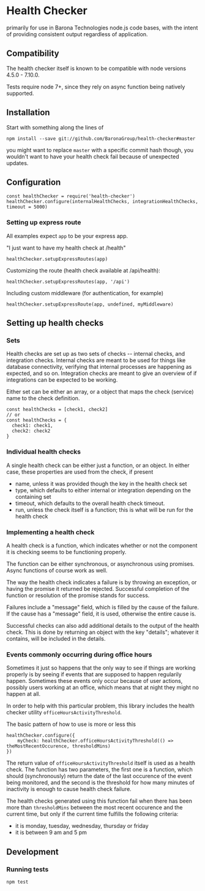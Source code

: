 # Health Checker

primarily for use in Barona Technologies node.js code bases, with the intent of providing consistent
output regardless of application.

## Compatibility

The health checker itself is known to be compatible with node versions 4.5.0 - 7.10.0.

Tests require node 7+, since they rely on async function being natively supported.

## Installation

Start with something along the lines of

    npm install --save git://github.com/BaronaGroup/health-checker#master
  
you might want to replace `master` with a specific commit hash though, you wouldn't 
want to have your health check fail because of unexpected updates.
 
## Configuration

    const healthChecker = require('health-checker')
    healthChecker.configure(internalHealthChecks, integrationHealthChecks, timeout = 5000)
   
### Setting up express route

All examples expect `app` to be your express app. 

"I just want to have my health check at /health"

    healthChecker.setupExpressRoutes(app)
    
Customizing the route (health check available at /api/health):
    
    healthChecker.setupExpressRoutes(app, '/api')

Including custom middleware (for authentication, for example)

    healthChecker.setupExpressRoute(app, undefined, myMiddleware)
   
   
## Setting up health checks
   
### Sets
   
Health checks are set up as two sets of checks -- internal checks, and integration checks.
Internal checks are meant to be used for things like database connectivity, verifying that
internal processes are happening as expected, and so on. Integration checks are meant to give
an overview of if integrations can be expected to be working.

Either set can be either an array, or a object that maps the check (service) name to
the check definition.
 
    const healthChecks = [check1, check2]
    // or
    const healthChecks = {
      check1: check1,
      check2: check2
    }
    
### Individual health checks
 
A single health check can be either just a function, or an object. In either case, these properties
are used from the check, if present

- name, unless it was provided though the key in the health check set
- type, which defaults to either internal or integration depending on the containing set
- timeout, which defaults to the overall health check timeout.
- run, unless the check itself is a function; this is what will be run for the health check
 
### Implementing a health check

A health check is a function, which indicates whether or not the component it is checking
seems to be functioning properly.

The function can be either synchronous, or asynchronous using promises. Async functions of course
work as well.

The way the health check indicates a failure is by throwing an exception, or having the promise
it returned be rejected. Successful completion of the function or resolution of the promise stands
for success.

Failures include a "message" field, which is filled by the cause of the failure. If the cause has a
 "message" field, it is used, otherwise the entire cause is.
 
Successful checks can also add additional details to the output of the health check. This is done by
returning an object with the key "details"; whatever it contains, will be included in the details.

### Events commonly occurring during office hours

Sometimes it just so happens that the only way to see if things are working properly is by seeing
if events that are supposed to happen regularily happen. Sometimes these events only occur because
of user actions, possibly users working at an office, which means that at night they might no happen
at all.

In order to help with this particular problem, this library includes the health checker utility
`officeHoursActivityThreshold`. 

The basic pattern of how to use is more or less this

    healthChecker.configure({
        myCheck: healthChecker.officeHoursActivityThreshold(() => theMostRecentOccurence, thresholdMins)
    })
    
The return value of `officeHoursActivityThreshold` itself is used as a health check. The function has two
parameters, the first one is a function, which should (synchronously) return the date of the last occurence 
of the event being monitored, and the second is the threshold for how many minutes of inactivity is enough
to cause health check failure.

The health checks generated using this function fail when there has been more than `thresholdMins` between
the most recent occurence and the current time, but only if the current time fulfills the following criteria:
- it is monday, tuesday, wednesday, thursday or friday
- it is between 9 am and 5 pm

## Development

### Running tests

`npm test`